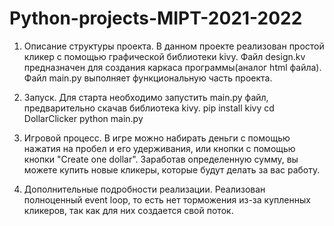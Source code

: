 # Python-projects-MIPT-2021-2022

1) Описание структуры проекта. В данном проекте реализован простой кликер с помощью графической библиотеки kivy. Файл design.kv предназначен для создания каркаса программы(аналог html файла). Файл main.py выполняет функциональную часть проекта.

2) Запуск. Для старта необходимо запустить main.py файл, предварительно скачав библиотека kivy.
pip install kivy
cd DollarClicker
python main.py 

3) Игровой процесс. В игре можно набирать деньги с помощью нажатия на пробел и его удерживания, или кнопки с помощью кнопки "Create one dollar". Заработав определенную сумму, вы можете купить новые кликеры, которые будут делать за вас работу.

4) Дополнительные подробности реализации. Реализован полноценный event loop, то есть нет торможения из-за купленных кликеров, так как для них создается свой поток.
